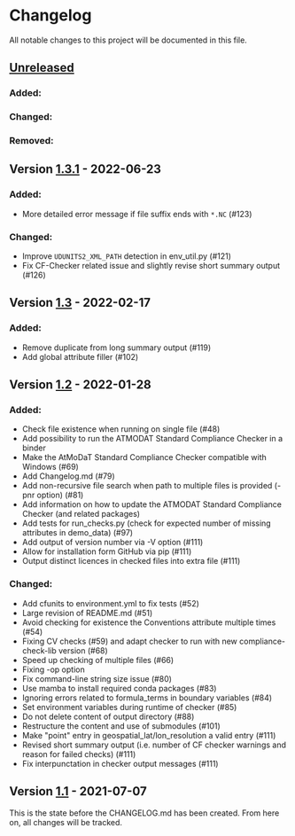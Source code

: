 # Changelog
All notable changes to this project will be documented in this file.

## [Unreleased]
### Added:
### Changed:
### Removed:

## Version [1.3.1] - 2022-06-23
### Added:
- More detailed error message if file suffix ends with `*.NC` (#123)
### Changed:
- Improve `UDUNITS2_XML_PATH` detection in env_util.py (#121)
- Fix CF-Checker related issue and slightly revise short summary output (#126)

## Version [1.3] - 2022-02-17
### Added:
- Remove duplicate from long summary output (#119)
- Add global attribute filler (#102)


## Version [1.2] - 2022-01-28
### Added:
- Check file existence when running on single file (#48)
- Add possibility to run the ATMODAT Standard Compliance Checker in a binder
- Make the AtMoDaT Standard Compliance Checker compatible with Windows (#69)
- Add Changelog.md (#79)
- Add non-recursive file search when path to multiple files is provided (-pnr option) (#81)
- Add information on how to update the ATMODAT Standard Compliance Checker (and related packages)
- Add tests for run_checks.py (check for expected number of missing attributes in demo_data) (#97)
- Add output of version number via -V option (#111)
- Allow for installation form GitHub via pip (#111)
- Output distinct licences in checked files into extra file (#111)

### Changed:
- Add cfunits to environment.yml to fix tests (#52)
- Large revision of README.md (#51)
- Avoid checking for existence the Conventions attribute multiple times (#54)
- Fixing CV checks (#59) and adapt checker to run with new compliance-check-lib version (#68)
- Speed up checking of multiple files (#66)
- Fixing -op option
- Fix command-line string size issue (#80)
- Use mamba to install required conda packages (#83)
- Ignoring errors related to formula_terms in boundary variables (#84)
- Set environment variables during runtime of checker (#85)
- Do not delete content of output directory (#88)
- Restructure the content and use of submodules (#101)
- Make "point" entry in geospatial_lat/lon_resolution a valid entry (#111)
- Revised short summary output (i.e. number of CF checker warnings and reason for failed checks) (#111)
- Fix interpunctation in checker output messages (#111)


## Version [1.1] - 2021-07-07
This is the state before the CHANGELOG.md has been created. From here on, all changes will be tracked.

[Unreleased]: https://github.com/AtMoDat/atmodat_data_checker/compare/v1.3.1...HEAD
[1.3.1]: https://github.com/AtMoDat/atmodat_data_checker/compare/v1.3...v1.3.1
[1.3]: https://github.com/AtMoDat/atmodat_data_checker/compare/v1.2...v1.3
[1.2]: https://github.com/AtMoDat/atmodat_data_checker/compare/v1.1...v1.2
[1.1]: https://github.com/AtMoDat/atmodat_data_checker/compare/v1.0...v1.1
